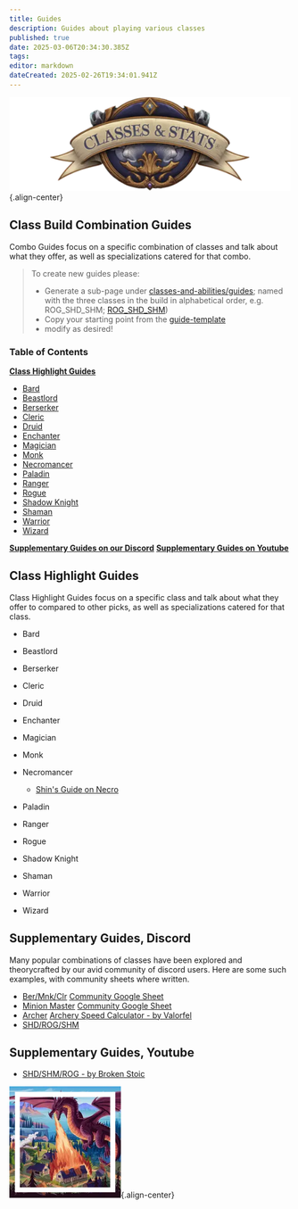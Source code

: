 ```yaml
---
title: Guides
description: Guides about playing various classes
published: true
date: 2025-03-06T20:34:30.385Z
tags: 
editor: markdown
dateCreated: 2025-02-26T19:34:01.941Z
---
```


![statsandclasses.webp](/classes-and-abilities/statsandclasses.webp){.align-center}

## Class Build Combination Guides

Combo Guides focus on a specific combination of classes and talk about what they offer, as well as specializations catered for that combo.

> To create new guides please: 
> - Generate a sub-page under [classes-and-abilities/guides](/classes-and-abilities/guides/); named with the three classes in the build in alphabetical order, e.g. ROG_SHD_SHM; [ROG_SHD_SHM](/classes-and-abilities/guides/ROG_SHD_SHM))
> - Copy your starting point from the [guide-template](/classes-and-abilities/guides/guide-template)
> - modify as desired!


### Table of Contents


**[Class Highlight Guides](#class-highlight-guides)**
   - [Bard](#bard)
   - [Beastlord](#beastlord)
   - [Berserker](#berserker)
   - [Cleric](#cleric)
   - [Druid](#druid)
   - [Enchanter](#enchanter)
   - [Magician](#magician)
   - [Monk](#monk)
   - [Necromancer](#necromancer)
   - [Paladin](#paladin)
   - [Ranger](#ranger)
   - [Rogue](#rogue)
   - [Shadow Knight](#shadow-knight)
   - [Shaman](#shaman)
   - [Warrior](#warrior)
   - [Wizard](#wizard)

**[Supplementary Guides on our Discord](#supplementary-guides---on-discord)**
**[Supplementary Guides on Youtube](#supplementary-guides---on-youtube)**

## Class Highlight Guides

Class Highlight Guides focus on a specific class and talk about what they offer to compared to other picks, as well as specializations catered for that class.

- Bard

- Beastlord

- Berserker

- Cleric

- Druid

- Enchanter

- Magician

- Monk

- Necromancer
    - [Shin's Guide on Necro](/classes-and-abilities/guides/shin-necro)

- Paladin

- Ranger

- Rogue

- Shadow Knight

- Shaman

- Warrior

- Wizard

## Supplementary Guides, Discord

Many popular combinations of classes have been explored and theorycrafted by our avid community of discord users. Here are some such examples, with community sheets where written.

- [Ber/Mnk/Clr](https://discord.com/channels/1204418766318862356/1326180461973868638) [Community Google Sheet](https://docs.google.com/spreadsheets/d/e/2PACX-1vQZjjDWT7L52mBGZfINOQpPAch4drBaj9NdZW8NJG3Qs5OeB6Ss6J9qzmVScJ4HRos-S_5_Qf-mezAE/pubhtml)
- [Minion Master](https://discord.com/channels/1204418766318862356/1324925788927164458) [Community Google Sheet](https://docs.google.com/spreadsheets/d/1JvRP0JYupPRjlFyMcjl8TqlA896rQ25YyiffeQsudXI/edit?usp=sharing)
- [Archer](https://discord.com/channels/1204418766318862356/1300203842998370364) [Archery Speed Calculator - by Valorfel](https://docs.google.com/spreadsheets/d/10631B-uS0ea73vspufD8QOMCtw8xMn1AYM1xZk4mEZ4/edit?usp=sharing)
- [SHD/ROG/SHM](https://discord.com/channels/1204418766318862356/1303234066627297363) 

## Supplementary Guides, Youtube

- [SHD/SHM/ROG - by Broken Stoic](https://youtu.be/9HUAbSC9SjM)

![pagebreak2.webp](/pagebreak2.webp){.align-center}